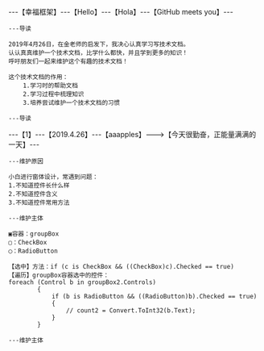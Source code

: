 ---【幸福框架】---【Hello】---【Hola】---【GitHub meets you】---
	
	---导读
	
	2019年4月26日，在金老师的启发下，我决心认真学习写技术文档。
	认认真真维护一个技术文档，比学什么都快，并且学到更多的知识！
	呼吁朋友们一起来维护这个有趣的技术文档！
	
	这个技术文档的作用：
		1.学习时的帮助文档
		2.学习过程中梳理知识
		3.培养尝试维护一个技术文档的习惯
	
	---导读
	
---【1】---【2019.4.26】---【aaapples】--->【今天很勤奋，正能量满满的一天】---

	---维护原因
	
	小白进行窗体设计，常遇到问题：
	1.不知道控件长什么样
	2.不知道控件含义
	3.不知道控件常用方法
	
	---维护主体
	
	▣容器：groupBox
	▢：CheckBox
	◯：RadioButton	
	
	【选中】方法：if (c is CheckBox && ((CheckBox)c).Checked == true)
	【遍历】groupBox容器选中的控件：
	foreach (Control b in groupBox2.Controls)
            {
                if (b is RadioButton && ((RadioButton)b).Checked == true)
                {
                    // count2 = Convert.ToInt32(b.Text);
                }
            }	
			
	---维护主体
